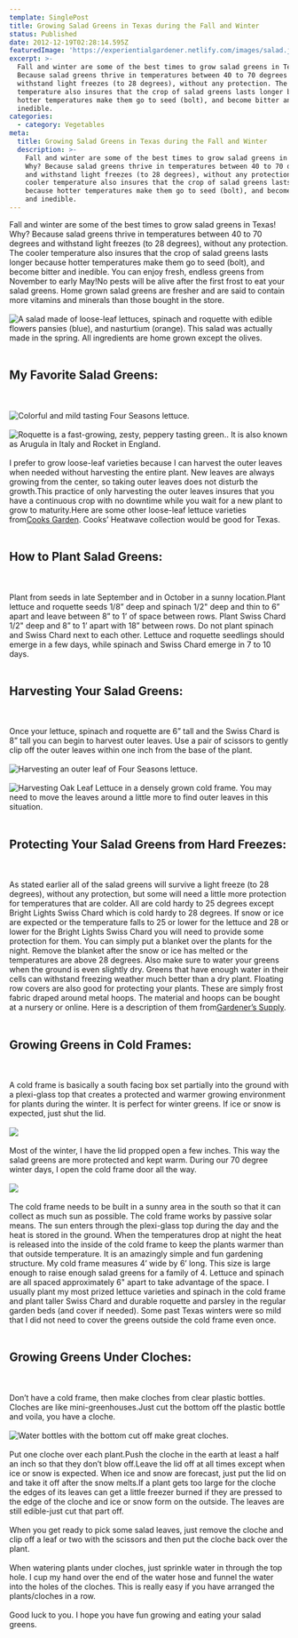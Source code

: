 ```yaml
---
template: SinglePost
title: Growing Salad Greens in Texas during the Fall and Winter
status: Published
date: 2012-12-19T02:28:14.595Z
featuredImage: 'https://experientialgardener.netlify.com/images/salad.jpg'
excerpt: >-
  Fall and winter are some of the best times to grow salad greens in Texas! Why?
  Because salad greens thrive in temperatures between 40 to 70 degrees and
  withstand light freezes (to 28 degrees), without any protection. The cooler
  temperature also insures that the crop of salad greens lasts longer because
  hotter temperatures make them go to seed (bolt), and become bitter and
  inedible.
categories:
  - category: Vegetables
meta:
  title: Growing Salad Greens in Texas during the Fall and Winter
  description: >-
    Fall and winter are some of the best times to grow salad greens in Texas!
    Why? Because salad greens thrive in temperatures between 40 to 70 degrees
    and withstand light freezes (to 28 degrees), without any protection. The
    cooler temperature also insures that the crop of salad greens lasts longer
    because hotter temperatures make them go to seed (bolt), and become bitter
    and inedible.
---
```

Fall and winter are some of the best times to grow salad greens in Texas! Why? Because salad greens thrive in temperatures between 40 to 70 degrees and withstand light freezes (to 28 degrees), without any protection. The cooler temperature also insures that the crop of salad greens lasts longer because hotter temperatures make them go to seed (bolt), and become bitter and inedible. You can enjoy fresh, endless greens from November to early May!No pests will be alive after the first frost to eat your salad greens. Home grown salad greens are fresher and are said to contain more vitamins and minerals than those bought in the store.
<br><br>
![A salad made of loose-leaf lettuces, spinach and roquette with edible flowers pansies (blue), and nasturtium (orange). This salad was actually made in the spring. All ingredients are home grown except the olives.](https://experientialgardener.netlify.com/images/salad.jpg "Loose Leaf Salad") <br><br>
## My Favorite Salad Greens:
<br><br>
![Colorful and mild tasting Four Seasons lettuce.](https://experientialgardener.netlify.com/images/four-seasons-lettuce.jpg "Colorful and mild tasting Four Seasons lettuce.")
<br><br>
![Roquette is a fast-growing, zesty, peppery tasting green.. It is also known as Arugula in Italy and Rocket in England.](https://experientialgardener.netlify.com/images/roquette.jpg "Roquette is a fast-growing, zesty, peppery tasting green.. It is also known as Arugula in Italy and Rocket in England.")
<br><br>
I prefer to grow loose-leaf varieties because I can harvest the outer leaves when needed without harvesting the entire plant. New leaves are always growing from the center, so taking outer leaves does not disturb the growth.This practice of only harvesting the outer leaves insures that you have a continuous crop with no downtime while you wait for a new plant to grow to maturity.Here are some other loose-leaf lettuce varieties from[Cooks Garden](http://www.cooksgarden.com/product/categoryMedium.jsp?catId=3008&pageNum=0&pageSize=6&facetTrail=&sort=default&_requestid=701775). Cooks’ Heatwave collection would be good for Texas.
<br><br>
## How to Plant Salad Greens:
<br><br>
Plant from seeds in late September and in October in a sunny location.Plant lettuce and roquette seeds 1/8” deep and spinach 1/2" deep and thin to 6” apart and leave between 8” to 1’ of space between rows. Plant Swiss Chard 1/2" deep and 8” to 1’ apart with 18” between rows. Do not plant spinach and Swiss Chard next to each other. Lettuce and roquette seedlings should emerge in a few days, while spinach and Swiss Chard emerge in 7 to 10 days.
<br><br>
## Harvesting Your Salad Greens:
<br><br>
Once your lettuce, spinach and roquette are 6” tall and the Swiss Chard is 8” tall you can begin to harvest outer leaves. Use a pair of scissors to gently clip off the outer leaves within one inch from the base of the plant.
<br><br>
![Harvesting an outer leaf of Four Seasons lettuce.](https://experientialgardener.netlify.com/images/harvesting-lettuce.jpg "Harvesting an outer leaf of Four Seasons lettuce.")
<br><br>
![Harvesting Oak Leaf Lettuce in a densely grown cold frame. You may need to move the leaves around a little more to find outer leaves in this situation.](https://experientialgardener.netlify.com/images/harvesting-lettuce2.jpg "Harvesting Oak Leaf Lettuce in a densely grown cold frame. You may need to move the leaves around a little more to find outer leaves in this situation.")
<br><br>
## Protecting Your Salad Greens from Hard Freezes:
<br><br>
As stated earlier all of the salad greens will survive a light freeze (to 28 degrees), without any protection, but some will need a little more protection for temperatures that are colder. All are cold hardy to 25 degrees except Bright Lights Swiss Chard which is cold hardy to 28 degrees. If snow or ice are expected or the temperature falls to 25 or lower for the lettuce and 28 or lower for the Bright Lights Swiss Chard you will need to provide some protection for them. You can simply put a blanket over the plants for the night. Remove the blanket after the snow or ice has melted or the temperatures are above 28 degrees. Also make sure to water your greens when the ground is even slightly dry. Greens that have enough water in their cells can withstand freezing weather much better than a dry plant. Floating row covers are also good for protecting your plants. These are simply frost fabric draped around metal hoops. The material and hoops can be bought at a nursery or online. Here is a description of them from[Gardener’s Supply](http://www.gardeners.com/Row-Covers/5111,default,pg.html).
<br><br>
## Growing Greens in Cold Frames:
<br><br>
A cold frame is basically a south facing box set partially into the ground with a plexi-glass top that creates a protected and warmer growing environment for plants during the winter. It is perfect for winter greens. If ice or snow is expected, just shut the lid.
<br><br>
![](https://experientialgardener.netlify.com/images/coldframe2011.jpg)
<br><br>
Most of the winter, I have the lid propped open a few inches. This way the salad greens are more protected and kept warm. During our 70 degree winter days, I open the cold frame door all the way.
<br><br>
![](https://experientialgardener.netlify.com/images/coldframeopen2011.jpg)
<br><br>
The cold frame needs to be built in a sunny area in the south so that it can collect as much sun as possible. The cold frame works by passive solar means. The sun enters through the plexi-glass top during the day and the heat is stored in the ground. When the temperatures drop at night the heat is released into the inside of the cold frame to keep the plants warmer than that outside temperature. It is an amazingly simple and fun gardening structure. My cold frame measures 4’ wide by 6’ long. This size is large enough to raise enough salad greens for a family of 4. Lettuce and spinach are all spaced approximately 6" apart to take advantage of the space. I usually plant my most prized lettuce varieties and spinach in the cold frame and plant taller Swiss Chard and durable roquette and parsley in the regular garden beds (and cover if needed). Some past Texas winters were so mild that I did not need to cover the greens outside the cold frame even once.
<br><br>
## Growing Greens Under Cloches:
<br><br>
Don’t have a cold frame, then make cloches from clear plastic bottles. Cloches are like mini-greenhouses.Just cut the bottom off the plastic bottle and voila, you have a cloche.
<br><br>
![Water bottles with the bottom cut off make great cloches.](https://experientialgardener.netlify.com/images/swisschardcloches.jpg "Water bottles with the bottom cut off make great cloches.")
<br><br>
Put one cloche over each plant.Push the cloche in the earth at least a half an inch so that they don’t blow off.Leave the lid off at all times except when ice or snow is expected. When ice and snow are forecast, just put the lid on and take it off after the snow melts.If a plant gets too large for the cloche the edges of its leaves can get a little freezer burned if they are pressed to the edge of the cloche and ice or snow form on the outside. The leaves are still edible-just cut that part off.
<br><br>
When you get ready to pick some salad leaves, just remove the cloche and clip off a leaf or two with the scissors and then put the cloche back over the plant.
<br><br>
When watering plants under cloches, just sprinkle water in through the top hole. I cup my hand over the end of the water hose and funnel the water into the holes of the cloches. This is really easy if you have arranged the plants/cloches in a row.
<br><br>
Good luck to you. I hope you have fun growing and eating your salad greens.
